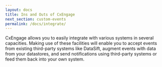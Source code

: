 ```yaml
---
layout: docs
title: Ins and Outs of CxEngage
next_section: custom-events
permalink: /docs/integrate/
---
```


CxEngage allows you to easily integrate with various systems in several capacities. Making use of these facilities will enable you to accept events from existing third-party systems like DataSift, augment events with data from your datastores, and send notifications using third-party systems or feed them back into your own system.
